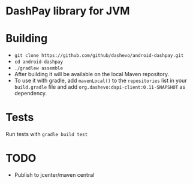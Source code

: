 # DashPay library for JVM

# Building
- `git clone https://github.com/github/dashevo/android-dashpay.git`
- `cd android-dashpay`
- `./gradlew assemble`
- After building it will be available on the local Maven repository.
- To use it with gradle, add `mavenLocal()` to the `repositories` list in your `build.gradle` file and add `org.dashevo:dapi-client:0.11-SNAPSHOT` as dependency. 

# Tests
Run tests with `gradle build test`

# TODO
- Publish to jcenter/maven central
